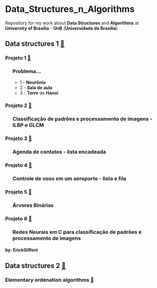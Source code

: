 # Data_Structures_n_Algorithms
Repository for my work about <strong>Data Structures</strong> and <strong>Algorithms</strong> at <strong>University of Brasilia</strong> - <strong>UnB</strong> (<strong>Universidade de Brasília</strong>)

## Data structures 1 [📂](https://github.com/ErickGiffoni/Data_Structures_n_Algorithms/tree/master/data_structures_1)

### Projeto 1 [📂](https://github.com/ErickGiffoni/Data_Structures_n_Algorithms/tree/master/data_structures_1/projeto_1) 
<ul><H3>  Problema...</H3></ul> 
<ul> <ul>
  <li>1 - <strong>Neurônio</strong></li>
  <li>2 - <strong>Sala de aula</strong></li>
  <li>3 - <strong>Torre</strong> de <strong>Hanoi</strong></li>
  </ul> </ul>
  
### Projeto 2 [📂](https://github.com/ErickGiffoni/Data_Structures_n_Algorithms/tree/master/data_structures_1/projeto_2) 
<ul><H3> <strong>Classificação de padrões</strong> e <strong>processamento de imagens</strong> - <strong>ILBP</strong> e <strong>GLCM</strong> </H3></ul>

### Projeto 3 [📂](https://github.com/ErickGiffoni/Data_Structures_n_Algorithms/tree/master/data_structures_1/projeto_3) 
<ul><H3> <strong>Agenda de contatos</strong> - <strong>lista</strong><strong> encadeada</strong> </H3></ul>

### Projeto 4 [📂](https://github.com/ErickGiffoni/Data_Structures_n_Algorithms/tree/master/data_structures_1/projeto_4) 
<ul><H3> <strong>Controle de voos em um aeroporto</strong> - <strong>lista</strong> e <strong>fila</strong> </H3></ul>

### Projeto 5 [📂](https://github.com/ErickGiffoni/Data_Structures_n_Algorithms/tree/master/data_structures_1/projeto_5) 
<ul><H3> <strong>Árvores Binárias</strong> </H3></ul>

### Projeto 6 [📂](https://github.com/ErickGiffoni/Data_Structures_n_Algorithms/tree/master/data_structures_1/projeto_6)
<ul><H3> <strong>Redes Neurais</strong> em <strong>C</strong> para <strong>classificação de padrões</strong> e <strong>processamento de imagens</strong> </H3></ul>

<h4>by: <strong>ErickGiffoni</strong></h4>


## Data structures 2 [📂](https://github.com/ErickGiffoni/Data_Structures_n_Algorithms/tree/master/data_structures_2)

### <strong>Elementary <strong>ordenation</strong> <strong>algorithms</strong></strong> [📂](https://github.com/ErickGiffoni/Data_Structures_n_Algorithms/tree/master/data_structures_2/elementary_ordenation_algorithms)